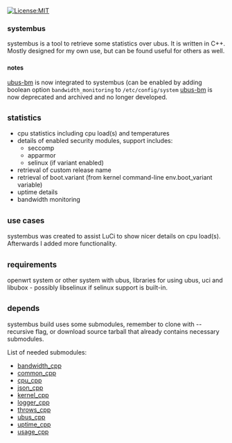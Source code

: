 [![License:MIT](https://img.shields.io/badge/License-MIT-blue?style=plastic)](LICENSE)
### systembus
systembus is a tool to retrieve some statistics over ubus.
It is written in C++. Mostly designed for my own use, but can be found useful for others
as well.

### <sub>notes</sub>
[ubus-bm](https://github.com/oskarirauta/ubus-bm) is now integrated to systembus (can be enabled
by adding boolean option `bandwidth_monitoring` to `/etc/config/system`
[ubus-bm](https://github.com/oskarirauta/ubus-bm) is now deprecated and archived and no longer developed.

## <sub>statistics</sub>
 - cpu statistics including cpu load(s) and temperatures
 - details of enabled security modules, support includes:
	- seccomp
	- apparmor
	- selinux (if variant enabled)
 - retrieval of custom release name
 - retrieval of boot.variant (from kernel command-line env.boot_variant variable)
 - uptime details
 - bandwidth monitoring

## <sub>use cases</sub>
systembus was created to assist LuCi to show nicer details on
cpu load(s). Afterwards I added more functionality.

## <sub>requirements</sub>
openwrt system or other system with ubus, libraries for using
ubus, uci and libubox - possibly libselinux if selinux support
is built-in.

## <sub>depends</sub>
systembus build uses some submodules, remember to clone with
--recursive flag, or download source tarball that already contains
necessary submodules.

List of needed submodules:

 - [bandwidth_cpp](https://github.com/oskarirauta/bandwidth_cpp)
 - [common_cpp](https://github.com/oskarirauta/common_cpp)
 - [cpu_cpp](https://github.com/oskarirauta/cpu_cpp)
 - [json_cpp](https://github.com/oskarirauta/json_cpp)
 - [kernel_cpp](https://github.com/oskarirauta/kernel_cpp)
 - [logger_cpp](https://github.com/oskarirauta/logger_cpp)
 - [throws_cpp](https://github.com/oskarirauta/throws_cpp)
 - [ubus_cpp](https://github.com/oskarirauta/ubus_cpp)
 - [uptime_cpp](https://github.com/oskarirauta/uptime_cpp)
 - [usage_cpp](https://github.com/oskarirauta/usage_cpp)
